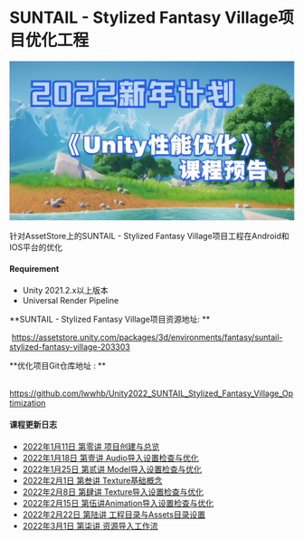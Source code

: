 # SUNTAIL - Stylized Fantasy Village项目优化工程
![Unity性能优化 课程预告](./Documents/Pics/00.png)

针对AssetStore上的SUNTAIL - Stylized Fantasy Village项目工程在Android和IOS平台的优化

#### Requirement

- Unity 2021.2.x以上版本
- Universal Render Pipeline

**SUNTAIL - Stylized Fantasy Village项目资源地址: ** 

​	https://assetstore.unity.com/packages/3d/environments/fantasy/suntail-stylized-fantasy-village-203303

**优化项目Git仓库地址 : **

​	 https://github.com/lwwhb/Unity2022_SUNTAIL_Stylized_Fantasy_Village_Optimization

#### 课程更新日志

* [2022年1月11日 第零讲 项目创建与总览](https://github.com/lwwhb/Unity2022_SUNTAIL_Stylized_Fantasy_Village_Optimization/blob/main/Documents/2022%E5%B9%B41%E6%9C%8811%E6%97%A5%20%E7%AC%AC%E9%9B%B6%E8%AE%B2%20%E9%A1%B9%E7%9B%AE%E5%88%9B%E5%BB%BA%E4%B8%8E%E6%80%BB%E8%A7%88.md)
* [2022年1月18日 第壹讲 Audio导入设置检查与优化](https://github.com/lwwhb/Unity2022_SUNTAIL_Stylized_Fantasy_Village_Optimization/blob/main/Documents/2022%E5%B9%B41%E6%9C%8818%E6%97%A5%20%E7%AC%AC%E5%A3%B9%E8%AE%B2%20Audio%E5%AF%BC%E5%85%A5%E8%AE%BE%E7%BD%AE%E6%A3%80%E6%9F%A5%E4%B8%8E%E4%BC%98%E5%8C%96.md)
* [2022年1月25日 第贰讲 Model导入设置检查与优化](https://github.com/lwwhb/Unity2022_SUNTAIL_Stylized_Fantasy_Village_Optimization/blob/main/Documents/2022%E5%B9%B41%E6%9C%8825%E6%97%A5%20%E7%AC%AC%E8%B4%B0%E8%AE%B2%20Model%E5%AF%BC%E5%85%A5%E8%AE%BE%E7%BD%AE%E6%A3%80%E6%9F%A5%E4%B8%8E%E4%BC%98%E5%8C%96.md)
* [2022年2月1日 第叁讲 Texture基础概念](https://github.com/lwwhb/Unity2022_SUNTAIL_Stylized_Fantasy_Village_Optimization/blob/main/Documents/2022%E5%B9%B42%E6%9C%881%E6%97%A5%20%E7%AC%AC%E5%8F%81%E8%AE%B2%20Texture%E5%9F%BA%E7%A1%80%E6%A6%82%E5%BF%B5%E4%BB%8B%E7%BB%8D.md)
* [2022年2月8日 第肆讲 Texture导入设置检查与优化](https://github.com/lwwhb/Unity2022_SUNTAIL_Stylized_Fantasy_Village_Optimization/blob/main/Documents/2022%E5%B9%B42%E6%9C%888%E6%97%A5%20%E7%AC%AC%E8%82%86%E8%AE%B2%20Texture%E5%AF%BC%E5%85%A5%E8%AE%BE%E7%BD%AE%E6%A3%80%E6%9F%A5%E4%B8%8E%E4%BC%98%E5%8C%96.md)
* [2022年2月15日 第伍讲Animation导入设置检查与优化](https://github.com/lwwhb/Unity2022_SUNTAIL_Stylized_Fantasy_Village_Optimization/blob/main/Documents/2022%E5%B9%B42%E6%9C%8815%E6%97%A5%20%E7%AC%AC%E4%BC%8D%E8%AE%B2%20Animation%E5%AF%BC%E5%85%A5%E8%AE%BE%E7%BD%AE%E6%A3%80%E6%9F%A5%E4%B8%8E%E4%BC%98%E5%8C%96.md)
* [2022年2月22日 第陆讲 工程目录与Assets目录设置](https://github.com/lwwhb/Unity2022_SUNTAIL_Stylized_Fantasy_Village_Optimization/blob/main/Documents/2022%E5%B9%B42%E6%9C%8822%E6%97%A5%20%E7%AC%AC%E9%99%86%E8%AE%B2%20%E5%B7%A5%E7%A8%8B%E7%9B%AE%E5%BD%95%E4%B8%8EAssets%E7%9B%AE%E5%BD%95%E8%AE%BE%E7%BD%AE.md)
* [2022年3月1日 第柒讲 资源导入工作流](https://github.com/lwwhb/Unity2022_SUNTAIL_Stylized_Fantasy_Village_Optimization/blob/main/Documents/2022%E5%B9%B42%E6%9C%8822%E6%97%A5%20%E7%AC%AC%E9%99%86%E8%AE%B2%20%E5%B7%A5%E7%A8%8B%E7%9B%AE%E5%BD%95%E4%B8%8EAssets%E7%9B%AE%E5%BD%95%E8%AE%BE%E7%BD%AE.md)

